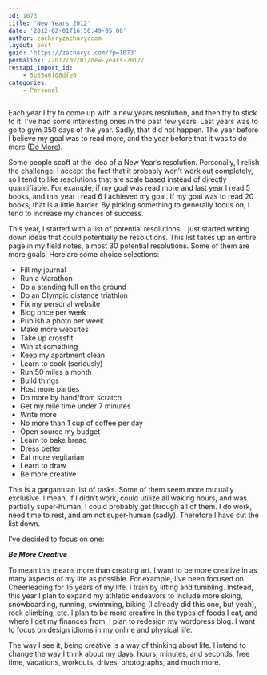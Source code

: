 ```yaml
---
id: 1073
title: 'New Years 2012'
date: '2012-02-01T16:50:49-05:00'
author: zacharyzacharyccom
layout: post
guid: 'https://zacharyc.com/?p=1073'
permalink: /2012/02/01/new-years-2012/
restapi_import_id:
    - 5b3546f08dfe0
categories:
    - Personal
---
```


Each year I try to come up with a new years resolution, and then try to stick to it. I’ve had some interesting ones in the past few years. Last years was to go to gym 350 days of the year. Sadly, that did not happen. The year before I believe my goal was to read more, and the year before that it was to do more ([Do More](http://maczack.blogspot.com/2006/01/new-years-resolution.html)).

Some people scoff at the idea of a New Year’s resolution. Personally, I relish the challenge. I accept the fact that it probably won’t work out completely, so I tend to like resolutions that are scale based instead of directly quantifiable. For example, if my goal was read more and last year I read 5 books, and this year I read 6 I achieved my goal. If my goal was to read 20 books, that is a little harder. By picking something to generally focus on, I tend to increase my chances of success.

This year, I started with a list of potential resolutions. I just started writing down ideas that could potentially be resolutions. This list takes up an entire page in my field notes, almost 30 potential resolutions. Some of them are more goals. Here are some choice selections:

- Fill my journal
- Run a Marathon
- Do a standing full on the ground
- Do an Olympic distance triathlon
- Fix my personal website
- Blog once per week
- Publish a photo per week
- Make more websites
- Take up crossfit
- Win at something
- Keep my apartment clean
- Learn to cook (seriously)
- Run 50 miles a month
- Build things
- Host more parties
- Do more by hand/from scratch
- Get my mile time under 7 minutes
- Write more
- No more than 1 cup of coffee per day
- Open source my budget
- Learn to bake bread
- Dress better
- Eat more vegitarian
- Learn to draw
- Be more creative

This is a gargantuan list of tasks. Some of them seem more mutually exclusive. I mean, if I didn’t work, could utilize all waking hours, and was partially super-human, I could probably get through all of them. I do work, need time to rest, and am not super-human (sadly). Therefore I have cut the list down.

I’ve decided to focus on one:

***Be More Creative***

To mean this means more than creating art. I want to be more creative in as many aspects of my life as possible. For example, I’ve been focused on Cheerleading for 15 years of my life. I train by lifting and tumbling. Instead, this year I plan to expand my athletic endeavors to include more skiing, snowboarding, running, swimming, biking (I already did this one, but yeah), rock climbing, etc. I plan to be more creative in the types of foods I eat, and where I get my finances from. I plan to redesign my wordpress blog. I want to focus on design idioms in my online and physical life.

The way I see it, being creative is a way of thinking about life. I intend to change the way I think about my days, hours, minutes, and seconds, free time, vacations, workouts, drives, photographs, and much more.